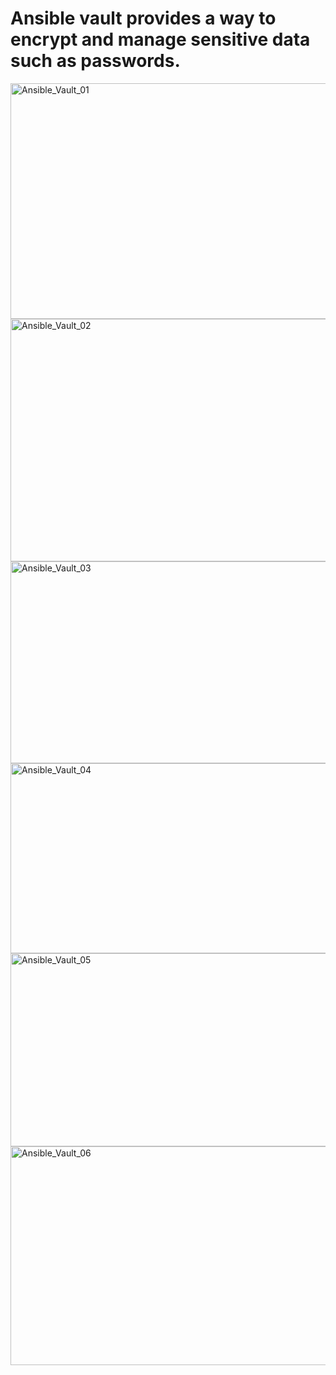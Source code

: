 # Ansible vault provides a way to encrypt and manage sensitive data such as passwords. #

<img width="644" height="377" alt="Ansible_Vault_01" src="https://github.com/user-attachments/assets/9b9267e0-58e6-4d9f-9b61-99ae585c1f44" />
<img width="737" height="388" alt="Ansible_Vault_02" src="https://github.com/user-attachments/assets/9197e601-5eeb-4bed-8e6d-e770bf5763b0" />
<img width="697" height="323" alt="Ansible_Vault_03" src="https://github.com/user-attachments/assets/4950af56-895c-4f09-aee9-b92ac2951459" />
<img width="782" height="304" alt="Ansible_Vault_04" src="https://github.com/user-attachments/assets/d0068ed1-58c1-45f2-9c3f-cdae846d1690" />
<img width="800" height="309" alt="Ansible_Vault_05" src="https://github.com/user-attachments/assets/06cdf678-05fb-4931-aac2-57b6e86842f9" />
<img width="653" height="350" alt="Ansible_Vault_06" src="https://github.com/user-attachments/assets/2c9e2dce-2a57-407b-bf19-c424a968ed78" />
